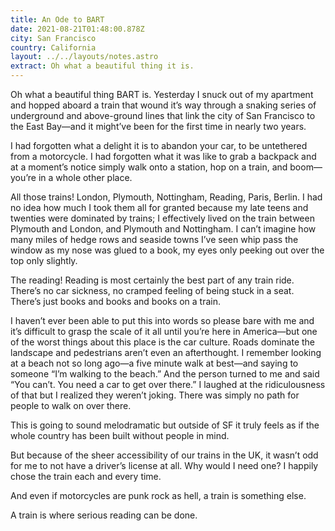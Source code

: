 ```yaml
---
title: An Ode to BART
date: 2021-08-21T01:48:00.878Z
city: San Francisco
country: California
layout: ../../layouts/notes.astro
extract: Oh what a beautiful thing it is.
---
```

Oh what a beautiful thing BART is. Yesterday I snuck out of my apartment and hopped aboard a train that wound it’s way through a snaking series of underground and above-ground lines that link the city of San Francisco to the East Bay—and it might’ve been for the first time in nearly two years. 

I had forgotten what a delight it is to abandon your car, to be untethered from a motorcycle. I had forgotten what it was like to grab a backpack and at a moment’s notice simply walk onto a station, hop on a train, and boom—you’re in a whole other place. 

All those trains! London, Plymouth, Nottingham, Reading, Paris, Berlin. I had no idea how much I took them all for granted because my late teens and twenties were dominated by trains; I effectively lived on the train between Plymouth and London, and Plymouth and Nottingham. I can’t imagine how many miles of hedge rows and seaside towns I’ve seen whip pass the window as my nose was glued to a book, my eyes only peeking out over the top only slightly.

The reading! Reading is most certainly the best part of any train ride. There’s no car sickness, no cramped feeling of being stuck in a seat. There’s just books and books and books on a train.

I haven’t ever been able to put this into words so please bare with me and it’s difficult to grasp the scale of it all until you’re here in America—but one of the worst things about this place is the car culture. Roads dominate the landscape and pedestrians aren’t even an afterthought. I remember looking at a beach not so long ago—a five minute walk at best—and saying to someone “I’m walking to the beach.” And the person turned to me and said “You can’t. You need a car to get over there.” I laughed at the ridiculousness of that but I realized they weren’t joking. There was simply no path for people to walk on over there.

This is going to sound melodramatic but outside of SF it truly feels as if the whole country has been built without people in mind.

But because of the sheer accessibility of our trains in the UK, it wasn’t odd for me to not have a driver’s license at all. Why would I need one? I happily chose the train each and every time. 

And even if motorcycles are punk rock as hell, a train is something else. 

A train is where serious reading can be done. 